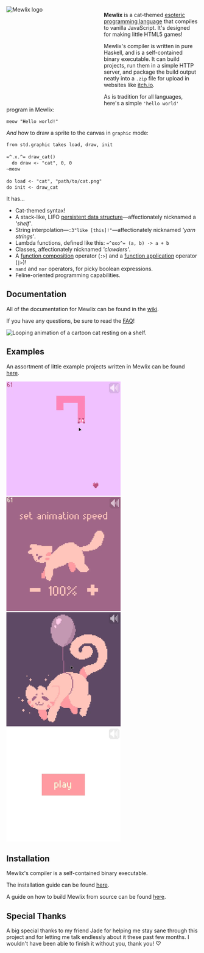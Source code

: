 <img align="left" width="256" height="256" src="logo.svg" alt="Mewlix logo">

**Mewlix** is a cat-themed [esoteric programming language](https://en.wikipedia.org/wiki/Esoteric_programming_language) that compiles to vanilla JavaScript. It's designed for making little HTML5 games!

Mewlix's compiler is written in pure Haskell, and is a self-contained binary executable. It can build projects, run them in a simple HTTP server, and package the build output neatly into a `.zip` file for upload in websites like [itch.io](https://itch.io/).

As is tradition for all languages, here's a simple `'hello world'` program in Mewlix:
```mewlix
meow "Hello world!"
```
*And* how to draw a sprite to the canvas in `graphic` mode:
```mewlix
from std.graphic takes load, draw, init

=^.x.^= draw_cat()
  do draw <- "cat", 0, 0
~meow

do load <- "cat", "path/to/cat.png"
do init <- draw_cat
```

It has...
 
- Cat-themed syntax!
- A stack-like, LIFO [persistent data structure](https://en.wikipedia.org/wiki/Persistent_data_structure)—affectionately nicknamed a *'shelf'*.
- String interpolation—`:3"like [this]!"`—affectionately nicknamed *'yarn strings'*.
- Lambda functions, defined like this: `=^oxo^= (a, b) -> a + b`
- Classes, affectionately nicknamed *'clowders'*.
- A [function composition](https://github.com/kbmackenzie/mewlix/wiki/Operators#function-composition-) operator (`:>`) and a [function application](https://github.com/kbmackenzie/mewlix/wiki/Operators#function-pipes-) operator (`|>`)!
- `nand` and `nor` operators, for picky boolean expressions.
- Feline-oriented programming capabilities.

## Documentation
All of the documentation for Mewlix can be found in the [wiki](https://github.com/kbmackenzie/mewlix/wiki).

If you have any questions, be sure to read the [FAQ](https://github.com/kbmackenzie/mewlix/wiki/FAQ)!

![Looping animation of a cartoon cat resting on a shelf.](https://github.com/kbmackenzie/mewlix/wiki/imgs/cat-shelf.webp)

## Examples

An assortment of little example projects written in Mewlix can be found [here](https://github.com/kbmackenzie/mewlix-examples).

<p float="left">
  <a href="https://github.com/kbmackenzie/mewlix-examples/tree/main/08%20-%20snake%20game">
    <img width="300" height="300" src="https://github.com/kbmackenzie/mewlix-examples/raw/main/previews/mewlix-snake.webp" alt="Snake game example.">
  </a>
  <a href="https://github.com/kbmackenzie/mewlix-examples/tree/main/09%20-%20animation%20%2B%20ui">
    <img width="300" height="300" src="https://github.com/kbmackenzie/mewlix-examples/raw/main/previews/mewlix-anim-ui.webp" alt="Animation + UI example.">
  </a>
  <a href="https://github.com/kbmackenzie/mewlix-examples/tree/main/03%20-%20animation">
    <img width="300" height="300" src="https://github.com/kbmackenzie/mewlix-examples/raw/main/previews/mewly-anim-static.webp" alt="Animation example.">
  </a>
  <a href="https://github.com/kbmackenzie/mewlix-examples/tree/main/05%20-%20playing%20sound">
    <img width="300" height="300" src="https://github.com/kbmackenzie/mewlix-examples/raw/main/previews/play-sound.webp" alt="Button example.">
  </a>
</p>


## Installation
Mewlix's compiler is a self-contained binary executable.

The installation guide can be found [here](./INSTALL.md).

A guide on how to build Mewlix from source can be found [here](./INSTALL.md#build-from-source).

## Special Thanks
A big special thanks to my friend Jade for helping me stay sane through this project and for letting me talk endlessly about it these past few months. I wouldn't have been able to finish it without you, thank you! ♡
